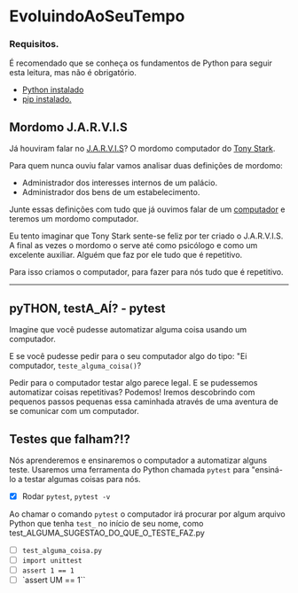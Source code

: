 # EvoluindoAoSeuTempo

### Requisitos.
É recomendado que se conheça os fundamentos de Python para seguir esta leitura, mas não é obrigatório.
* [Python instalado]()
* [pip instalado.]()

## Mordomo J.A.R.V.I.S
Já houviram falar no [J.A.R.V.I.S](https://pt.wikipedia.org/wiki/Edwin_Jarvis)? O mordomo computador do [Tony Stark](https://pt.wikipedia.org/wiki/Homem_de_Ferro).

Para quem nunca ouviu falar vamos analisar duas definições de mordomo:
* Administrador dos interesses internos de um palácio.
* Administrador dos bens de um estabelecimento.

Junte essas definições com tudo que já ouvimos falar de um [computador](https://pt.wikipedia.org/wiki/Computador) e teremos um mordomo computador.

Eu tento imaginar que Tony Stark sente-se feliz por ter criado o J.A.R.V.I.S. A final as vezes o mordomo o serve até como psicólogo e como um excelente auxiliar. Alguém que faz por ele tudo que é repetitivo.

Para isso criamos o computador, para fazer para nós tudo que é repetitivo.

---
## pyTHON, testA_AÍ? - pytest
Imagine que você pudesse automatizar alguma coisa usando um computador.

E se você pudesse pedir para o seu computador algo do tipo: "Ei computador, `teste_alguma_coisa()`? 

Pedir para o computador testar algo parece legal. E se pudessemos automatizar coisas repetitivas?
Podemos! Iremos descobrindo com pequenos passos pequenas essa caminhada através de uma aventura de se comunicar com um computador.


## Testes que falham?!?
Nós aprenderemos e ensinaremos o computador a automatizar alguns teste. Usaremos uma ferramenta do Python chamada `pytest` para "ensiná-lo a testar algumas coisas para nós.
- [x] Rodar `pytest`, `pytest -v`

Ao chamar o comando `pytest` o computador irá procurar por algum arquivo Python que tenha `test_` no início de seu nome, como test_ALGUMA_SUGESTAO_DO_QUE_O_TESTE_FAZ.py
- [ ] `test_alguma_coisa.py`
- [ ] `import unittest`
- [ ] `assert 1 == 1`
- [ ] `assert UM == 1``
